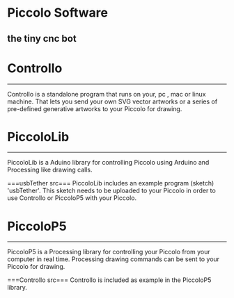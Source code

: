 # Piccolo Software
the tiny cnc bot
----------------

# Controllo
----------------
Controllo is a standalone program that runs on your, pc , mac or linux machine. That lets you send your own SVG vector artworks or a series of pre-defined generative artworks to your Piccolo for drawing.

# PiccoloLib
----------------
PiccoloLib is a Aduino library for controlling Piccolo using Arduino and Processing like drawing calls. 

===usbTether src===
PiccoloLib includes an example program (sketch) 'usbTether'. This sketch needs to be uploaded to your Piccolo in order to use Controllo or PiccoloP5 with your Piccolo. 

# PiccoloP5
----------------
PiccoloP5 is a Processing library for controlling your Piccolo from your computer in real time. Processing drawing commands can be sent to your Piccolo for drawing. 

===Controllo src===
Controllo is included as example in the PiccoloP5 library. 